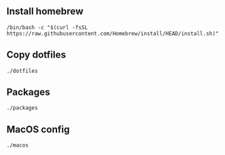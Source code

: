 ## Install homebrew

```
/bin/bash -c "$(curl -fsSL https://raw.githubusercontent.com/Homebrew/install/HEAD/install.sh)"
```

## Copy dotfiles

```
./dotfiles
```

## Packages

```
./packages
```

## MacOS config

```
./macos
```
